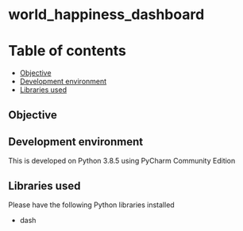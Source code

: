 # world_happiness_dashboard

# Table of contents
- [Objective](#objective)
- [Development environment](#dev-kit)
- [Libraries used](#libraries-used)

<div id="objective"></div>

## Objective

<div id="dev-kit"></div>

## Development environment

This is developed on Python 3.8.5 using PyCharm Community Edition

<div id="libraries-used"></div>

## Libraries used
Please have the following Python libraries installed
* dash